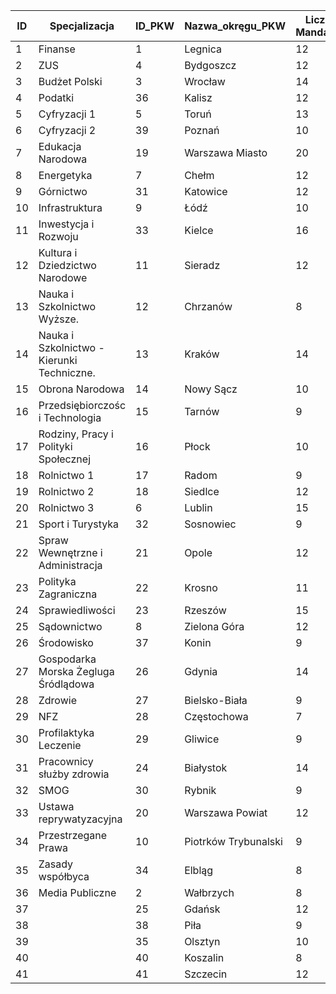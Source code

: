 ID|Specjalizacja|ID_PKW|Nazwa_okręgu_PKW|Liczba Mandatów
-------------|-------------|-------------|-------------|-------------
1|Finanse |1|Legnica|12
2|ZUS|4|Bydgoszcz|12
3|Budżet Polski|3|Wrocław|14
4|Podatki|36|Kalisz|12
5|Cyfryzacji 1|5|Toruń|13
6|Cyfryzacji 2|39|Poznań|10
7|Edukacja Narodowa|19|Warszawa Miasto|20
8|Energetyka|7|Chełm|12
9|Górnictwo|31|Katowice|12
10|Infrastruktura|9|Łódź|10
11|Inwestycja i Rozwoju|33|Kielce|16
12|Kultura i Dziedzictwo Narodowe|11|Sieradz|12
13|Nauka i Szkolnictwo Wyższe.|12|Chrzanów|8
14|Nauka i Szkolnictwo - Kierunki Techniczne.|13|Kraków|14
15|Obrona Narodowa|14|Nowy Sącz|10
16|Przedsiębiorczośc i Technologia|15|Tarnów|9
17|Rodziny, Pracy i Polityki Społecznej|16|Płock|10
18|Rolnictwo 1|17|Radom|9
19|Rolnictwo 2|18|Siedlce|12
20|Rolnictwo 3|6|Lublin|15
21|Sport i Turystyka|32|Sosnowiec|9
22|Spraw Wewnętrzne  i Administracja|21|Opole|12
23|Polityka Zagraniczna|22|Krosno|11
24|Sprawiedliwości|23|Rzeszów|15
25|Sądownictwo|8|Zielona Góra|12
26|Środowisko|37|Konin|9
27|Gospodarka Morska Żegluga Śródlądowa|26|Gdynia|14
28|Zdrowie|27|Bielsko-Biała|9
29|NFZ|28|Częstochowa|7
30|Profilaktyka Leczenie|29|Gliwice|9
31|Pracownicy służby zdrowia|24|Białystok|14
32|SMOG|30|Rybnik|9
33|Ustawa reprywatyzacyjna|20|Warszawa Powiat|12
34|Przestrzegane Prawa|10|Piotrków Trybunalski|9
35|Zasady współbyca|34|Elbląg|8
36|Media Publiczne|2|Wałbrzych|8
37||25|Gdańsk|12
38||38|Piła|9
39||35|Olsztyn|10
40||40|Koszalin|8
41||41|Szczecin|12
